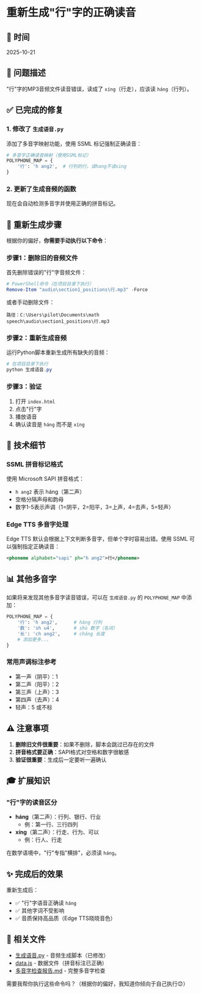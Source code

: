 # 重新生成"行"字的正确读音

## 📅 时间
2025-10-21

## 🎯 问题描述
"行"字的MP3音频文件读音错误，读成了 `xíng`（行走），应该读 `háng`（行列）。

## ✅ 已完成的修复

### 1. 修改了 `生成语音.py`
添加了多音字映射功能，使用 SSML 标记强制正确读音：

```python
# 多音字正确读音映射（使用SSML标记）
POLYPHONE_MAP = {
    '行': 'h ang2',  # 行列的行，读hang不读xing
}
```

### 2. 更新了生成音频的函数
现在会自动检测多音字并使用正确的拼音标记。

## 📝 重新生成步骤

根据你的偏好，**你需要手动执行以下命令**：

### 步骤1：删除旧的音频文件
首先删除错误的"行"字音频文件：

```powershell
# PowerShell命令（在项目目录下执行）
Remove-Item "audio\section1_positions\行.mp3" -Force
```

或者手动删除文件：
```
路径：C:\Users\pilot\Documents\math speech\audio\section1_positions\行.mp3
```

### 步骤2：重新生成音频
运行Python脚本重新生成所有缺失的音频：

```powershell
# 在项目目录下执行
python 生成语音.py
```

### 步骤3：验证
1. 打开 `index.html`
2. 点击"行"字
3. 播放语音
4. 确认读音是 `háng` 而不是 `xíng`

## 🔧 技术细节

### SSML 拼音标记格式
使用 Microsoft SAPI 拼音格式：
- `h ang2` 表示 háng（第二声）
- 空格分隔声母和韵母
- 数字1-5表示声调（1=阴平，2=阳平，3=上声，4=去声，5=轻声）

### Edge TTS 多音字处理
Edge TTS 默认会根据上下文判断多音字，但单个字时容易出错。使用 SSML 可以强制指定正确读音：

```xml
<phoneme alphabet="sapi" ph="h ang2">行</phoneme>
```

## 📊 其他多音字

如果将来发现其他多音字读音错误，可以在 `生成语音.py` 的 `POLYPHONE_MAP` 中添加：

```python
POLYPHONE_MAP = {
    '行': 'h ang2',      # háng 行列
    '数': 'sh u4',       # shù 数字（名词）
    '长': 'ch ang2',     # cháng 长度
    # 添加更多...
}
```

### 常用声调标注参考
- 第一声（阴平）：1
- 第二声（阳平）：2
- 第三声（上声）：3
- 第四声（去声）：4
- 轻声：5 或不标

## ⚠️ 注意事项

1. **删除旧文件很重要**：如果不删除，脚本会跳过已存在的文件
2. **拼音格式要正确**：SAPI格式对空格和数字很敏感
3. **验证很重要**：生成后一定要听一遍确认

## 🎓 扩展知识

### "行"字的读音区分
- **háng**（第二声）：行列、银行、行业
  - 例：第一行、三行四列
- **xíng**（第二声）：行走、行为、可以
  - 例：行人、行走

在数学语境中，"行"专指"横排"，必须读 `háng`。

## ✨ 完成后的效果

重新生成后：
- ✅ "行"字语音正确读 `háng`
- ✅ 其他字词不受影响
- ✅ 音质保持高品质（Edge TTS晓晓音色）

## 🔗 相关文件

- [生成语音.py](./生成语音.py) - 音频生成脚本（已修改）
- [data.js](./data/data.js) - 数据文件（拼音标注已正确）
- [多音字检查报告.md](./多音字检查报告.md) - 完整多音字检查

需要我帮你执行这些命令吗？（根据你的偏好，我知道你倾向于自己执行😊）
